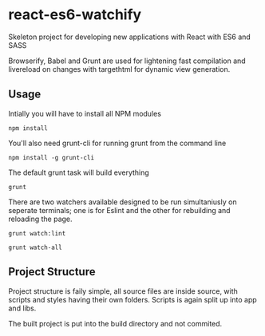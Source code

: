# react-es6-watchify

Skeleton project for developing new applications with React with ES6 and SASS

Browserify, Babel and Grunt are used for lightening fast compilation and livereload on changes with targethtml for dynamic view generation.


## Usage

Intially you will have to install all NPM modules

    npm install
    
You'll also need grunt-cli for running grunt from the command line

    npm install -g grunt-cli

The default grunt task will build everything

    grunt
    
There are two watchers available designed to be run simultaniusly on seperate terminals; one is for Eslint and the other for rebuilding and reloading the page.

    grunt watch:lint

    grunt watch-all

## Project Structure

Project structure is faily simple, all source files are inside source, with scripts and styles having their own folders. Scripts is again split up into app and libs.

The built project is put into the build directory and not commited.
